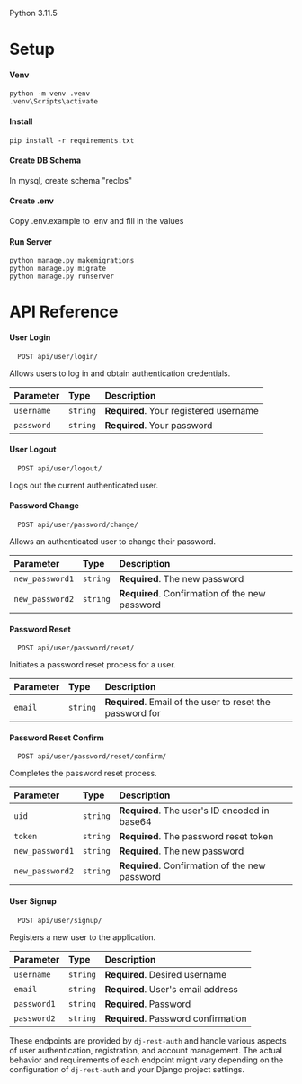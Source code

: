 Python 3.11.5

# Setup

#### Venv
```
python -m venv .venv
.venv\Scripts\activate
```

#### Install
```
pip install -r requirements.txt
```

#### Create DB Schema
In mysql, create schema "reclos"

#### Create .env
Copy .env.example to .env and fill in the values

#### Run Server
```
python manage.py makemigrations
python manage.py migrate
python manage.py runserver
```

# API Reference

#### User Login

```http
  POST api/user/login/
```

Allows users to log in and obtain authentication credentials.

| Parameter  | Type     | Description                          |
| :--------- | :------- | :----------------------------------- |
| `username` | `string` | **Required**. Your registered username |
| `password` | `string` | **Required**. Your password          |

#### User Logout

```http
  POST api/user/logout/
```

Logs out the current authenticated user.

#### Password Change

```http
  POST api/user/password/change/
```

Allows an authenticated user to change their password.

| Parameter       | Type     | Description                            |
| :-------------- | :------- | :------------------------------------- |
| `new_password1` | `string` | **Required**. The new password         |
| `new_password2` | `string` | **Required**. Confirmation of the new password |

#### Password Reset

```http
  POST api/user/password/reset/
```

Initiates a password reset process for a user.

| Parameter  | Type     | Description                       |
| :--------- | :------- | :-------------------------------- |
| `email`    | `string` | **Required**. Email of the user to reset the password for |

#### Password Reset Confirm

```http
  POST api/user/password/reset/confirm/
```

Completes the password reset process.

| Parameter        | Type     | Description                              |
| :--------------- | :------- | :--------------------------------------- |
| `uid`            | `string` | **Required**. The user's ID encoded in base64 |
| `token`          | `string` | **Required**. The password reset token   |
| `new_password1`  | `string` | **Required**. The new password           |
| `new_password2`  | `string` | **Required**. Confirmation of the new password |

#### User Signup

```http
  POST api/user/signup/
```

Registers a new user to the application.

| Parameter   | Type     | Description                            |
| :---------- | :------- | :------------------------------------- |
| `username`  | `string` | **Required**. Desired username         |
| `email`     | `string` | **Required**. User's email address     |
| `password1` | `string` | **Required**. Password                 |
| `password2` | `string` | **Required**. Password confirmation    |


These endpoints are provided by `dj-rest-auth` and handle various aspects of user authentication, registration, and account management. The actual behavior and requirements of each endpoint might vary depending on the configuration of `dj-rest-auth` and your Django project settings.